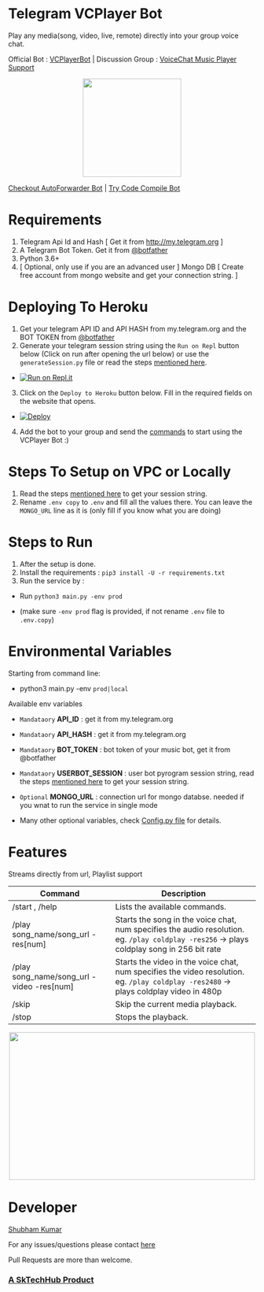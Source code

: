 # Telegram VCPlayer Bot
Play any media(song, video, live, remote) directly into your group voice chat.

Official Bot : [VCPlayerBot](https://telegram.me/vcplayerbot)   |   Discussion Group : [VoiceChat Music Player Support](https://telegram.me/voicechatsupport)

<p align="center">
  <img width="200" height="200" src="https://i.postimg.cc/QdH3XrxV/Screenshot-2021-05-05-203005-removebg-preview.png">
</p>

[Checkout AutoForwarder Bot](https://sktechhub.com/auto-forward) | [Try Code Compile Bot](https://t.me/codecompilebot)


# Requirements
1. Telegram Api Id and Hash [ Get it from http://my.telegram.org ]
2. A Telegram Bot Token. Get it from [@botfather](https://t.me/botfather) 
3. Python 3.6+
4. [ Optional, only use if you are an advanced user ] Mongo DB [ Create free account from mongo website and get your connection string. ] 

# Deploying To Heroku
1. Get your telegram API ID and API HASH from my.telegram.org and the BOT TOKEN from [@botfather](https://t.me/botfather)
2. Generate your telegram session string using the `Run on Repl` button below (Click on run after opening the url below) or use the `generateSession.py` file or read the steps [mentioned here](get_session_string.md).

- [![Run on Repl.it](https://repl.it/badge/github/kshubham506/vcplayerbot)](https://replit.com/@kshubham506/GenerateSession?lite=1&outputonly=1)


3. Click on the `Deploy to Heroku` button below. Fill in the required fields on the website that opens.

- [![Deploy](https://www.herokucdn.com/deploy/button.svg)](https://heroku.com/deploy)

4. Add the bot to your group and send the [commands](https://github.com/kshubham506/vcplayerbot#features) to start using the VCPlayer Bot :)


# Steps To Setup on VPC or Locally
1. Read the steps [mentioned here](get_session_string.md) to get your session string.
2. Rename `.env copy` to `.env` and fill all the values there. You can leave the `MONGO_URL` line as it is (only fill if you know what you are doing)


# Steps to Run
1. After the setup is done.
2. Install the requirements : `pip3 install -U -r requirements.txt`
3. Run the service by : 
  - Run `python3 main.py -env prod` 
  
  - (make sure `-env prod` flag is provided, if not rename `.env` file to `.env.copy`)

# Environmental Variables

Starting from command line:
- python3 main.py -env `prod|local`

Available env variables
- `Mandataory` **API_ID** :  get it from my.telegram.org
- `Mandataory` **API_HASH** : get it from my.telegram.org
- `Mandataory` **BOT_TOKEN** : bot token of your music bot, get it from @botfather
- `Mandataory` **USERBOT_SESSION** : user bot pyrogram session string, read the steps [mentioned here](get_session_string.md) to get your session string.
- `Optional` **MONGO_URL** : connection url for mongo databse. needed if you wnat to run the service in single mode

- Many other optional variables, check [Config.py file](utils/config.py) for details.

# Features
Streams directly from url, Playlist support

Command | Description
------------ | -------------
/start , /help | Lists the available commands.
/play song_name/song_url -res[num] | Starts the song in the voice chat, num specifies the audio resolution. eg. `/play coldplay -res256` → plays coldplay song in 256 bit rate
/play song_name/song_url -video -res[num] | Starts the video in the voice chat, num specifies the video resolution. eg. `/play coldplay -res2480` → plays coldplay video in 480p
/skip | Skip the current media playback.
/stop | Stops the playback.



<p align="center">
  <img width="500" height="300" src="https://i.postimg.cc/qRtC4bD2/photo-2021-05-28-00-15-11.jpg">
</p>

# Developer
[Shubham Kumar](https://github.com/kshubham506)

For any issues/questions please contact [here](https://telegram.me/voicechatsupport)

Pull Requests are more than welcome.


 ### [A SkTechHub Product](https://sktechhub.com)
